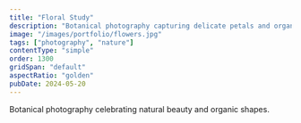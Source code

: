 ```yaml
---
title: "Floral Study"
description: "Botanical photography capturing delicate petals and organic forms in soft light."
image: "/images/portfolio/flowers.jpg"
tags: ["photography", "nature"]
contentType: "simple"
order: 1300
gridSpan: "default"
aspectRatio: "golden"
pubDate: 2024-05-20
---
```


Botanical photography celebrating natural beauty and organic shapes.
